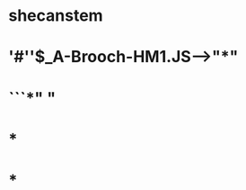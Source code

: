 # shecanstem
# '#''$_A-Brooch-HM1.JS-->"*"
# ```<DOCTYPE java>*" " 
# <html lang="en">
# <head>*
#   <meta charset="UTF-8">*
#   <meta name="viewport" content="width=device-width, initial-scale=1.0">
#   <title>conda_contact<"/title">*
#   <style>*
#     * Style inputs with type=".java", select elements and textareas *
# input[type=text], select, textarea {"*
#    width: 100%; * Full width *
#    padding: 12px; * Some padding *
#    border: 1px solid "#ccc"; * Gray border *
#    border-radius: 4px; * Rounded borders *
#    box-sizing: border-box; * Make sure that padding and width stays in place *
#    margin-top: 6px; * Add a top margin *
#    margin-bottom: 16px; * Bottom margin *
#    resize: vertical * Allow the user to vertically resize the textarea (not horizontally) *
#  }*
#  *
#  * wrap-layer the submit button "with" a specific background color etc *
#  input[type=submit] {*
#    background-color: "#4CAF50";
#    color: "white"; *"'RUBYRED'"-->*Her-Maj-2*-->"brooch"-->*
#    ```>*
# a contact form developed with html and css
# style -->  *
# *Style inputs with type="text", select elements and textareas *
# input[type=text], select, textarea {
#     width: 100%; * Full width *
#    padding: 12px; * Some padding *
#    border: 1px solid #ccc; * Gray border *
#    border-radius: 4px; * Rounded borders *
#    box-sizing: border-box; * Make sure that padding and width stays in place *
#    margin-top: 6px; * Add a top margin *
#   # margin-bottom-left: 16px; * Bottom margin *
#    resize: vertical * Allow the user to vertically resize the textarea (not horizontally) *
#  }
# ==
#  * Style the submit button with a specific background color etc */
#  input[type=submit] {
#    background-color: #4CAF50;
#    color: "white"; *"'RUBYRED'"-->*
#    padding: 12px 20px;
#    border: none;
#    border-radius: 4px;
#    cursor: pointer;
#  }
#===  
#  * When moving the mouse over the submit button, add a darker green color */
#  input[type=submit]:hover {
#    background-color: #45a049;
#         }
#========== 
#  * Add a background color and some padding around the form */
#  .container {
#    border-radius: 5px;
#    background-color: #f2f2f2;
#    padding: 20px;
#==========}
#  style>
# head>
# body>*    
#     
#{-}=======```
      #{-}]
      #{-}]
      #{-}]
     #[{-}]
    #[={-}=]
   #[=={-}==]
  #[==={-}===]
 #[===-{-}-===]
       {-}```*
================
# --->*
================
# -->*
